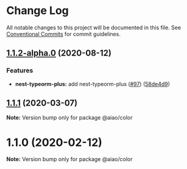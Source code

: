 # Change Log

All notable changes to this project will be documented in this file. See [Conventional Commits](https://conventionalcommits.org) for commit guidelines.

## [1.1.2-alpha.0](https://github.com/aiao-io/aiao/compare/@aiao/color@1.1.1...@aiao/color@1.1.2-alpha.0) (2020-08-12)

### Features

- **nest-typeorm-plus:** add nest-typeorm-plus ([#97](https://github.com/aiao-io/aiao/issues/97)) ([58de4d9](https://github.com/aiao-io/aiao/commit/58de4d9f6595824d86f59d4018ea4065c84f58fa))

## [1.1.1](https://github.com/aiao-io/aiao/compare/@aiao/color@1.1.0...@aiao/color@1.1.1) (2020-03-07)

**Note:** Version bump only for package @aiao/color

# 1.1.0 (2020-02-12)

**Note:** Version bump only for package @aiao/color
